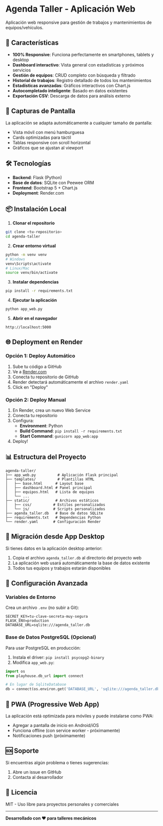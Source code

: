 # Agenda Taller - Aplicación Web

Aplicación web responsive para gestión de trabajos y mantenimientos de equipos/vehículos.

## 🚀 Características

- **100% Responsive**: Funciona perfectamente en smartphones, tablets y desktop
- **Dashboard interactivo**: Vista general con estadísticas y próximos servicios
- **Gestión de equipos**: CRUD completo con búsqueda y filtrado
- **Historial de trabajos**: Registro detallado de todos los mantenimientos
- **Estadísticas avanzadas**: Gráficos interactivos con Chart.js
- **Autocompletado inteligente**: Basado en datos existentes
- **Exportación CSV**: Descarga de datos para análisis externo

## 📱 Capturas de Pantalla

La aplicación se adapta automáticamente a cualquier tamaño de pantalla:
- Vista móvil con menú hamburguesa
- Cards optimizadas para táctil
- Tablas responsive con scroll horizontal
- Gráficos que se ajustan al viewport

## 🛠️ Tecnologías

- **Backend**: Flask (Python)
- **Base de datos**: SQLite con Peewee ORM
- **Frontend**: Bootstrap 5 + Chart.js
- **Deployment**: Render.com

## 📦 Instalación Local

1. **Clonar el repositorio**
```bash
git clone <tu-repositorio>
cd agenda-taller
```

2. **Crear entorno virtual**
```bash
python -m venv venv
# Windows
venv\Scripts\activate
# Linux/Mac
source venv/bin/activate
```

3. **Instalar dependencias**
```bash
pip install -r requirements.txt
```

4. **Ejecutar la aplicación**
```bash
python app_web.py
```

5. **Abrir en el navegador**
```
http://localhost:5000
```

## 🌐 Deployment en Render

### Opción 1: Deploy Automático

1. Sube tu código a GitHub
2. Ve a [Render.com](https://render.com)
3. Conecta tu repositorio de GitHub
4. Render detectará automáticamente el archivo `render.yaml`
5. Click en "Deploy"

### Opción 2: Deploy Manual

1. En Render, crea un nuevo Web Service
2. Conecta tu repositorio
3. Configura:
   - **Environment**: Python
   - **Build Command**: `pip install -r requirements.txt`
   - **Start Command**: `gunicorn app_web:app`
4. Deploy!

## 📊 Estructura del Proyecto

```
agenda-taller/
├── app_web.py          # Aplicación Flask principal
├── templates/          # Plantillas HTML
│   ├── base.html      # Layout base
│   ├── dashboard.html # Panel principal
│   ├── equipos.html   # Lista de equipos
│   └── ...
├── static/            # Archivos estáticos
│   ├── css/          # Estilos personalizados
│   └── js/           # Scripts personalizados
├── agenda_taller.db   # Base de datos SQLite
├── requirements.txt   # Dependencias Python
└── render.yaml       # Configuración Render
```

## 💾 Migración desde App Desktop

Si tienes datos en la aplicación desktop anterior:

1. Copia el archivo `agenda_taller.db` al directorio del proyecto web
2. La aplicación web usará automáticamente la base de datos existente
3. Todos tus equipos y trabajos estarán disponibles

## 🔧 Configuración Avanzada

### Variables de Entorno

Crea un archivo `.env` (no subir a Git):

```env
SECRET_KEY=tu-clave-secreta-muy-segura
FLASK_ENV=production
DATABASE_URL=sqlite:///agenda_taller.db
```

### Base de Datos PostgreSQL (Opcional)

Para usar PostgreSQL en producción:

1. Instala el driver: `pip install psycopg2-binary`
2. Modifica `app_web.py`:
```python
import os
from playhouse.db_url import connect

# En lugar de SqliteDatabase
db = connect(os.environ.get('DATABASE_URL', 'sqlite:///agenda_taller.db'))
```

## 📱 PWA (Progressive Web App)

La aplicación está optimizada para móviles y puede instalarse como PWA:
- Agregar a pantalla de inicio en Android/iOS
- Funciona offline (con service worker - próximamente)
- Notificaciones push (próximamente)

## 🆘 Soporte

Si encuentras algún problema o tienes sugerencias:
1. Abre un issue en GitHub
2. Contacta al desarrollador

## 📄 Licencia

MIT - Uso libre para proyectos personales y comerciales

---

**Desarrollado con ❤️ para talleres mecánicos**
